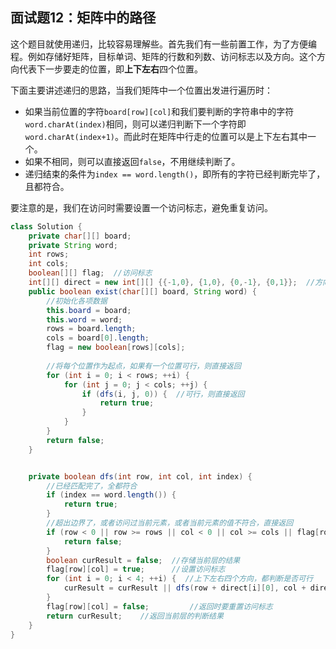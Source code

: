 ## 面试题12：矩阵中的路径

这个题目就使用递归，比较容易理解些。首先我们有一些前置工作，为了方便编程。例如存储好矩阵，目标单词、矩阵的行数和列数、访问标志以及方向。这个方向代表下一步要走的位置，即**上下左右**四个位置。

下面主要讲述递归的思路，当我们矩阵中一个位置出发进行遍历时：

- 如果当前位置的字符`board[row][col]`和我们要判断的字符串中的字符`word.charAt(index)`相同，则可以递归判断下一个字符即`word.charAt(index+1)`。而此时在矩阵中行走的位置可以是上下左右其中一个。
- 如果不相同，则可以直接返回`false`，不用继续判断了。
- 递归结束的条件为`index == word.length()`，即所有的字符已经判断完毕了，且都符合。

要注意的是，我们在访问时需要设置一个访问标志，避免重复访问。

```java
class Solution {
    private char[][] board;
    private String word;
    int rows;
    int cols;
    boolean[][] flag;  //访问标志
    int[][] direct = new int[][] {{-1,0}, {1,0}, {0,-1}, {0,1}};  //方向
    public boolean exist(char[][] board, String word) {
      	//初始化各项数据
        this.board = board;
        this.word = word;
        rows = board.length;
        cols = board[0].length;
        flag = new boolean[rows][cols];
      
      	//将每个位置作为起点，如果有一个位置可行，则直接返回
        for (int i = 0; i < rows; ++i) {
            for (int j = 0; j < cols; ++j) {
                if (dfs(i, j, 0)) {  //可行，则直接返回
                    return true;
                }
            }
        }
        return false;
    }


    private boolean dfs(int row, int col, int index) {
        //已经匹配完了，全都符合
        if (index == word.length()) { 
            return true;
        }
        //超出边界了，或者访问过当前元素，或者当前元素的值不符合，直接返回
        if (row < 0 || row >= rows || col < 0 || col >= cols || flag[row][col] || board[row][col] != word.charAt(index)) {
            return false;
        }
        boolean curResult = false;  //存储当前层的结果
        flag[row][col] = true;    	//设置访问标志
        for (int i = 0; i < 4; ++i) {  //上下左右四个方向，都判断是否可行
            curResult = curResult || dfs(row + direct[i][0], col + direct[i][1], index+1);
        }
        flag[row][col] = false;  		//返回时要重置访问标志
        return curResult;    //返回当前层的判断结果
    }
}
```

